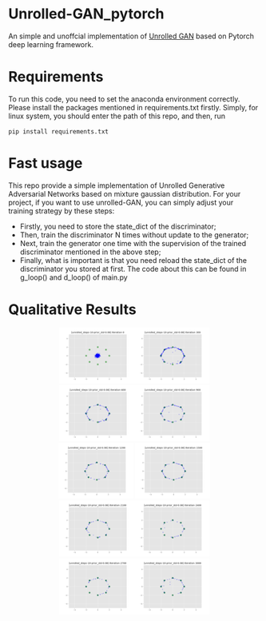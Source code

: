 # Unrolled-GAN_pytorch
An simple and unoffcial implementation of [Unrolled GAN](https://arxiv.org/abs/1611.02163) based on Pytorch deep learning framework.

# Requirements
To run this code, you need to set the anaconda environment correctly. Please install the packages mentioned in requirements.txt firstly. Simply, for linux system, you should enter the path of this repo, and then, run
```
pip install requirements.txt
```
# Fast usage
This repo provide a simple implementation of Unrolled Generative Adversarial Networks based on mixture gaussian distribution. For your project, if you want to use unrolled-GAN, you can simply adjust your training strategy by these steps:
* Firstly, you need to store the state_dict of the discriminator;
* Then, train the discriminator N times without update to the generator;
* Next, train the generator one time with the supervision of the trained discriminator mentioned in the above step;
* Finally, what is important is that you need reload the state_dict of the discriminator you stored at first. 
The code about this can be found in g_loop() and d_loop() of main.py
# Qualitative Results

<center>
<figure class='fifth'>
    <img src="imgs/0.png" width="150" /><img src="imgs/300.png" width="150" /><img src="imgs/600.png" width="150" /><img src="imgs/900.png" width="150" /><img src="imgs/1200.png" width="150" />
    <img src="imgs/1500.png" width="150" /><img src="imgs/2100.png" width="150" /><img src="imgs/2400.png" width="150" /><img src="imgs/2700.png" width="150" /><img src="imgs/3000.png" width="150" />
</figure>
<center>